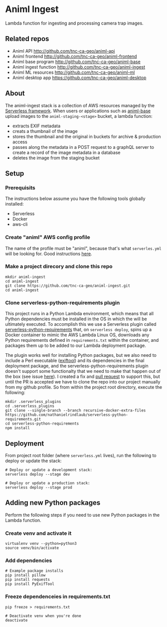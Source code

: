 # Animl Ingest
Lambda function for ingesting and processing camera trap images.

## Related repos

- Animl API               http://github.com/tnc-ca-geo/animl-api
- Animl frontend          http://github.com/tnc-ca-geo/animl-frontend
- Animl base program      http://github.com/tnc-ca-geo/animl-base
- Animl ingest function   http://github.com/tnc-ca-geo/animl-ingest
- Animl ML resources      http://github.com/tnc-ca-geo/animl-ml
- Animl desktop app       https://github.com/tnc-ca-geo/animl-desktop


## About
The animl-ingest stack is a collection of AWS resources managed by the 
[Serverless framework](https://www.serverless.com/). When users or applications 
such as [animl-base](http://github.com/tnc-ca-geo/animl-base) upload images to 
the ```animl-staging-<stage>``` bucket, a lambda function:
  - extracts EXIF metadata
  - creats a thumbnail of the image
  - stores the thumbnail and the original in buckets for archive & production 
  access
  - passes along the metadata in a POST request to a graphQL server to create a 
  record of the image metadata in a database
  - deletes the image from the staging bucket

## Setup

### Prerequisits
The instructions below assume you have the following tools globally installed:
- Serverless
- Docker
- aws-cli

### Create "animl" AWS config profile
The name of the profile must be "animl", because that's what 
```serverles.yml``` will be looking for. Good instructions 
[here](https://www.serverless.com/framework/docs/providers/aws/guide/credentials/).

### Make a project direcory and clone this repo
```
mkdir animl-ingest
cd animl-ingest
git clone https://github.com/tnc-ca-geo/animl-ingest.git
cd animl-ingest
```

### Clone serverless-python-requirements plugin
This project runs in a Python Lambda environment, which means that all Python 
dependencies must be installed in the OS in which the will be ultimately 
executed. To accomplish this we use a Serverless plugin called 
[serverless-python-requirements](https://www.serverless.com/plugins/serverless-python-requirements) 
that, on ```serverless deploy```, spins up a Docker container to mimic the AWS 
Lambda Linux OS, downloads any Python requirements defined in 
```requirements.txt``` within the container, and packages them up to be added 
to our Lambda deployment package. 

The plugin works well for installing Python packages, but we also need to 
include a Perl executable ([exiftool](https://exiftool.org/)) and its 
dependencies in the final deployment package, and the 
serverless-python-requirements plugin doesn't support some functionalty that 
we need to make that happen out of the box (see issue 
[here](https://github.com/UnitedIncome/serverless-python-requirements/issues/542)). 
I created a fix and [pull request](https://github.com/UnitedIncome/serverless-python-requirements/pull/544) 
to support this, but until the PR is accepted we have to clone the repo into 
our project manually from my github profile. So from within the project root 
directory, execute the following:

```
mkdir .serverless_plugins
cd .serverless_plugins
git clone --single-branch --branch recursive-docker-extra-files https://github.com/nathanielrindlaub/serverless-python-requirements.git
cd serverless-python-requirements
npm install
```

## Deployment
From project root folder (where ```serverless.yml``` lives), run the following to deploy or update the stack: 

```
# Deploy or update a development stack:
serverless deploy --stage dev

# Deploy or update a production stack:
serverless deploy --stage prod
```

## Adding new Python packages
Perform the following steps if you need to use new Python packages in the 
Lambda function. 

### Create venv and activate it
```
virtualenv venv --python=python3
source venv/bin/activate
```

### Add dependencies
```
# Example package installs
pip install pillow
pip install requests
pip install PyExifTool
```

### Freeze dependenceies in requirements.txt
```
pip freeze > requirements.txt

# Deactivate venv when you're done
deactivate
```